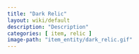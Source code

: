 ```yaml
---
title: "Dark Relic"
layout: wiki/default
description: "Description"
categories: [ item, relic ]
image-path: "item_entity/dark_relic.gif"
---
```

